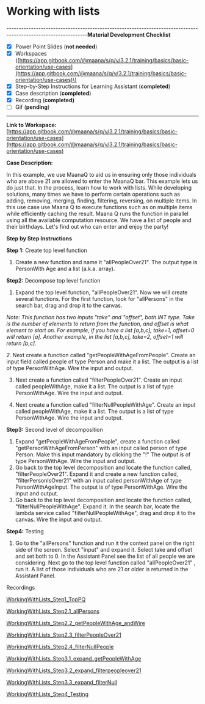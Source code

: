 # Working with lists

---------------------------------------------------------------------------------------------------------------**Material Development Checklist**

* [x] Power Point Slides \(**not needed**\)
* [x] Workspaces \([https://app.gitbook.com/@maana/s/q/v/3.2.1/training/basics/basic-orientation/use-cases](https://app.gitbook.com/@maana/s/q/v/3.2.1/training/basics/basic-orientation/use-cases)\)
* [x] Step-by-Step Instructions for Learning Assistant \(**completed**\)
* [x] Case description \(**completed**\)
* [x] Recording \(**completed\)**
* [ ] Gif \(**pending**\)

---------------------------------------------------------------------------------------------------------------

**Link to Workspace:** [https://app.gitbook.com/@maana/s/q/v/3.2.1/training/basics/basic-orientation/use-cases](https://app.gitbook.com/@maana/s/q/v/3.2.1/training/basics/basic-orientation/use-cases)

**Case Description:**

In this example, we use MaanaQ to aid us in ensuring only those individuals who are above 21 are allowed to enter the MaanaQ bar. This example lets us do just that. In the process, learn how to work with lists. While developing solutions, many times we have to perform certain operations such as adding, removing, merging, finding, filtering, reversing, on multiple items. In this use case use Maana Q to execute functions such as on multiple items while efficiently caching the result. Maana Q runs the function in parallel using all the available computation resource. We have a list of people and their birthdays. Let's find out who can enter and enjoy the party!

**Step by Step Instructions**

**Step 1:** Create top level function

1. Create a new function and name it "allPeopleOver21". The output type is PersonWith Age and a list \(a.k.a. array\).

**Step2:** Decompose top level function

1. Expand the top level function, "allPeopleOver21". Now we will create several functions. For the first function, look for "allPersons" in the search bar, drag and drop it to the canvas. 

_Note: This function has two inputs "take" and "offset", both INT type. Take is the number of elements to return from the function, and offset is what element to start on. For example, if you have a list \[a,b,c\], take=1, offset=0 will return \[a\]. Another example, in the list \[a,b,c\], take=2, offset=1 will return \[b,c\]._ 

_2._  Next create a function called "getPeopleWithAgeFromPeople". Create an input field called people of type Person and make it a list. The output is a list of type PersonWithAge. Wire the input and output.

3. Next create a function called "filterPeopleOver21". Create an input called peopleWithAge, make it a list. The output is a list of type PersonWithAge. Wire the input and output.

4. Next create a function called "filterNullPeopleWithAge". Create an input called peopleWithAge, make it a list. The output is a list of type PersonWithAge. Wire the input and output.

**Step3:** Second level of decomposition

1. Expand "getPeopleWithAgeFromPeople", create a function called "getPersonWithAgeFromPerson" with an input called person of type Person. Make this input mandatory by clicking the "!" The output is of type PersonWithAge. Wire the input and output.
2. Go back to the top level decomposition and locate the function called, "filterPeopleOver21". Expand it and create a new function called, "filterPersonIsOver21" with an input called personWithAge of type PersonWithAgeInput. The output is of type PersonWithAge. Wire the input and output.
3. Go back to the top level decomposition and locate the function called, "filterNullPeopleWithAge". Expand it. In the search bar, locate the lambda service called "filterNullPeopleWithAge", drag and drop it to the canvas. Wire the input and output.

**Step4:** Testing

1. Go to the "allPersons" function and run it the context panel on the right side of the screen. Select "input" and expand it. Select take and offset and set both to 0. In the Assistant Panel see the list of all people we are considering. Next go to the top level function called "allPeopleOver21" , run it. A list of those individuals who are 21 or older is returned in the Assistant Panel.

Recordings

[WorkingWithLists\_Step1\_TopPQ](https://maanaimages.blob.core.windows.net/maana-q-documentation/QTraining_videos/working_with_lists/Working%20With%20Lists%20Step%20by%20Step/WorkingWithLists_Step1_TopPQ.gif)

[WorkingWithLists\_Step2.1\_allPersons](https://maanaimages.blob.core.windows.net/maana-q-documentation/QTraining_videos/working_with_lists/Working%20With%20Lists%20Step%20by%20Step/WorkingWithLists_Step2.1_allPersons.mov)

[WorkingWithLists\_Step2.2\_getPeopleWithAge\_andWire](https://maanaimages.blob.core.windows.net/maana-q-documentation/QTraining_videos/working_with_lists/Working%20With%20Lists%20Step%20by%20Step/WorkingWithLists_Step2.2_getPeopleWithAge_andWire.mov)

[WorkingWithLists\_Step2.3\_filterPeopleOver21](https://maanaimages.blob.core.windows.net/maana-q-documentation/QTraining_videos/working_with_lists/Working%20With%20Lists%20Step%20by%20Step/WorkingWithLists_Step2.3_filterPeopleOver21.mov)

[WorkingWithLists\_Step2.4\_filterNullPeople](https://maanaimages.blob.core.windows.net/maana-q-documentation/QTraining_videos/working_with_lists/Working%20With%20Lists%20Step%20by%20Step/WorkingWithLists_Step2.4_filterNullPeople.mov)

[WorkingWithLists\_Step3.1\_expand\_getPeopleWithAge](https://maanaimages.blob.core.windows.net/maana-q-documentation/QTraining_videos/working_with_lists/Working%20With%20Lists%20Step%20by%20Step/WorkingWithLists_Step3.1_expand_getPeopleWithAge.mov)

[WorkingWithLists\_Step3.2\_expand\_filterpeopleover21](https://maanaimages.blob.core.windows.net/maana-q-documentation/QTraining_videos/working_with_lists/Working%20With%20Lists%20Step%20by%20Step/WorkingWithLists_Step3.2_expand_filterpeopleover21.mov)

[WorkingWithLists\_Step3.3\_expand\_filterNull](https://maanaimages.blob.core.windows.net/maana-q-documentation/QTraining_videos/working_with_lists/Working%20With%20Lists%20Step%20by%20Step/WorkingWithLists_Step3.3_expand_filterNull.mov)

[WorkingWithLists\_Step4\_Testing](https://maanaimages.blob.core.windows.net/maana-q-documentation/QTraining_videos/working_with_lists/Working%20With%20Lists%20Step%20by%20Step/WorkingWithLists_Step4_Testing.mov)



